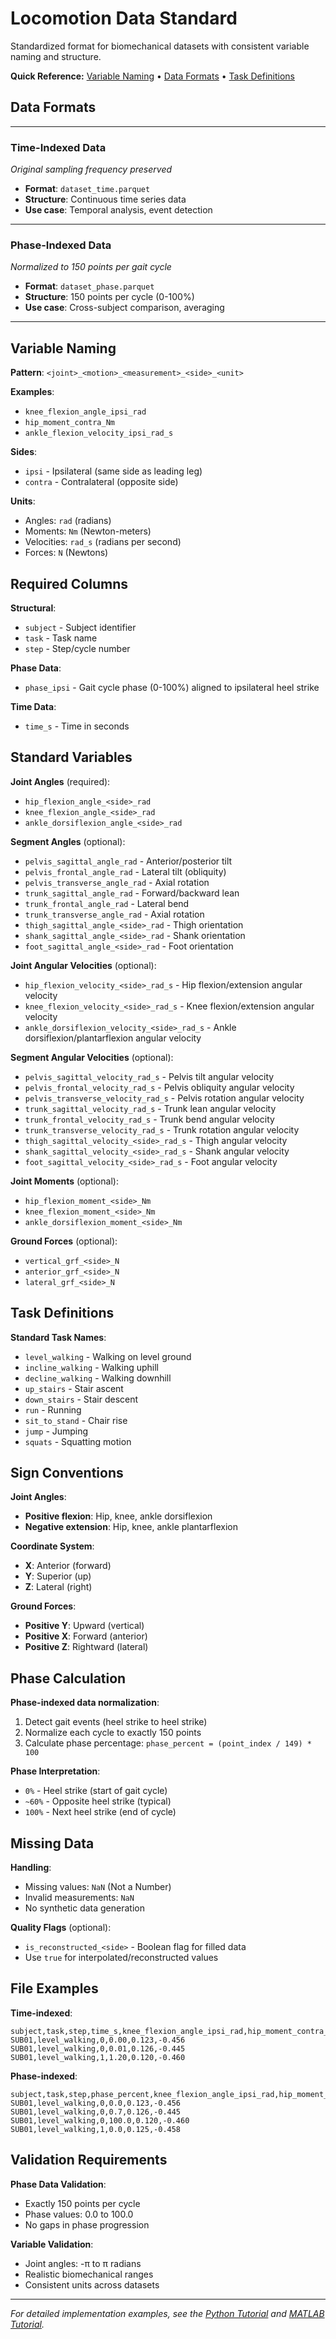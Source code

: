 # Locomotion Data Standard

Standardized format for biomechanical datasets with consistent variable naming and structure.

**Quick Reference:** [Variable Naming](#variable-naming) • [Data Formats](#data-formats) • [Task Definitions](#task-definitions)

## Data Formats

---

### Time-Indexed Data
*Original sampling frequency preserved*

- **Format**: `dataset_time.parquet`
- **Structure**: Continuous time series data
- **Use case**: Temporal analysis, event detection

---

### Phase-Indexed Data  
*Normalized to 150 points per gait cycle*

- **Format**: `dataset_phase.parquet` 
- **Structure**: 150 points per cycle (0-100%)
- **Use case**: Cross-subject comparison, averaging

---

## Variable Naming

**Pattern**: `<joint>_<motion>_<measurement>_<side>_<unit>`

**Examples**:
- `knee_flexion_angle_ipsi_rad`
- `hip_moment_contra_Nm`
- `ankle_flexion_velocity_ipsi_rad_s`

**Sides**:
- `ipsi` - Ipsilateral (same side as leading leg)
- `contra` - Contralateral (opposite side)

**Units**:
- Angles: `rad` (radians)
- Moments: `Nm` (Newton-meters) 
- Velocities: `rad_s` (radians per second)
- Forces: `N` (Newtons)

## Required Columns

**Structural**:
- `subject` - Subject identifier
- `task` - Task name
- `step` - Step/cycle number

**Phase Data**:
- `phase_ipsi` - Gait cycle phase (0-100%) aligned to ipsilateral heel strike

**Time Data**:
- `time_s` - Time in seconds

## Standard Variables

**Joint Angles** (required):
- `hip_flexion_angle_<side>_rad`
- `knee_flexion_angle_<side>_rad` 
- `ankle_dorsiflexion_angle_<side>_rad`

**Segment Angles** (optional):
- `pelvis_sagittal_angle_rad` - Anterior/posterior tilt
- `pelvis_frontal_angle_rad` - Lateral tilt (obliquity)
- `pelvis_transverse_angle_rad` - Axial rotation
- `trunk_sagittal_angle_rad` - Forward/backward lean
- `trunk_frontal_angle_rad` - Lateral bend
- `trunk_transverse_angle_rad` - Axial rotation
- `thigh_sagittal_angle_<side>_rad` - Thigh orientation
- `shank_sagittal_angle_<side>_rad` - Shank orientation
- `foot_sagittal_angle_<side>_rad` - Foot orientation

**Joint Angular Velocities** (optional):
- `hip_flexion_velocity_<side>_rad_s` - Hip flexion/extension angular velocity
- `knee_flexion_velocity_<side>_rad_s` - Knee flexion/extension angular velocity
- `ankle_dorsiflexion_velocity_<side>_rad_s` - Ankle dorsiflexion/plantarflexion angular velocity

**Segment Angular Velocities** (optional):
- `pelvis_sagittal_velocity_rad_s` - Pelvis tilt angular velocity
- `pelvis_frontal_velocity_rad_s` - Pelvis obliquity angular velocity
- `pelvis_transverse_velocity_rad_s` - Pelvis rotation angular velocity
- `trunk_sagittal_velocity_rad_s` - Trunk lean angular velocity
- `trunk_frontal_velocity_rad_s` - Trunk bend angular velocity
- `trunk_transverse_velocity_rad_s` - Trunk rotation angular velocity
- `thigh_sagittal_velocity_<side>_rad_s` - Thigh angular velocity
- `shank_sagittal_velocity_<side>_rad_s` - Shank angular velocity
- `foot_sagittal_velocity_<side>_rad_s` - Foot angular velocity

**Joint Moments** (optional):
- `hip_flexion_moment_<side>_Nm`
- `knee_flexion_moment_<side>_Nm`
- `ankle_dorsiflexion_moment_<side>_Nm`

**Ground Forces** (optional):
- `vertical_grf_<side>_N`
- `anterior_grf_<side>_N`
- `lateral_grf_<side>_N`

## Task Definitions

**Standard Task Names**:
- `level_walking` - Walking on level ground
- `incline_walking` - Walking uphill
- `decline_walking` - Walking downhill  
- `up_stairs` - Stair ascent
- `down_stairs` - Stair descent
- `run` - Running
- `sit_to_stand` - Chair rise
- `jump` - Jumping
- `squats` - Squatting motion

## Sign Conventions

**Joint Angles**:
- **Positive flexion**: Hip, knee, ankle dorsiflexion
- **Negative extension**: Hip, knee, ankle plantarflexion

**Coordinate System**:
- **X**: Anterior (forward)
- **Y**: Superior (up)
- **Z**: Lateral (right)

**Ground Forces**:
- **Positive Y**: Upward (vertical)
- **Positive X**: Forward (anterior)
- **Positive Z**: Rightward (lateral)

## Phase Calculation

**Phase-indexed data normalization**:
1. Detect gait events (heel strike to heel strike)
2. Normalize each cycle to exactly 150 points
3. Calculate phase percentage: `phase_percent = (point_index / 149) * 100`

**Phase Interpretation**:
- `0%` - Heel strike (start of gait cycle)
- `~60%` - Opposite heel strike (typical)
- `100%` - Next heel strike (end of cycle)

## Missing Data

**Handling**:
- Missing values: `NaN` (Not a Number)
- Invalid measurements: `NaN`
- No synthetic data generation

**Quality Flags** (optional):
- `is_reconstructed_<side>` - Boolean flag for filled data
- Use `true` for interpolated/reconstructed values

## File Examples

**Time-indexed**:
```
subject,task,step,time_s,knee_flexion_angle_ipsi_rad,hip_moment_contra_Nm
SUB01,level_walking,0,0.00,0.123,-0.456
SUB01,level_walking,0,0.01,0.126,-0.445
SUB01,level_walking,1,1.20,0.120,-0.460
```

**Phase-indexed**:
```
subject,task,step,phase_percent,knee_flexion_angle_ipsi_rad,hip_moment_contra_Nm
SUB01,level_walking,0,0.0,0.123,-0.456
SUB01,level_walking,0,0.7,0.126,-0.445
SUB01,level_walking,0,100.0,0.120,-0.460
SUB01,level_walking,1,0.0,0.125,-0.458
```

## Validation Requirements

**Phase Data Validation**:
- Exactly 150 points per cycle
- Phase values: 0.0 to 100.0
- No gaps in phase progression

**Variable Validation**:
- Joint angles: -π to π radians  
- Realistic biomechanical ranges
- Consistent units across datasets

---

*For detailed implementation examples, see the [Python Tutorial](../tutorials/python/getting_started_python.md) and [MATLAB Tutorial](../tutorials/matlab/getting_started_matlab.md).*